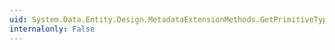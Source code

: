 ```yaml
---
uid: System.Data.Entity.Design.MetadataExtensionMethods.GetPrimitiveTypes(System.Data.Metadata.Edm.EdmItemCollection,System.Version)
internalonly: False
---
```


